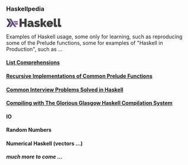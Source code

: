 ### Haskellpedia 

<img src="./src/haskell_logo.svg" width="150">

Examples of Haskell usage, some only for learning, such as reproducing some of the Prelude functions, some for examples of "Haskell in Production", such as ... 

#### [List Comprehensions](src/list\_comps/list\_comprehensions.md)  

#### [Recursive Implementations of Common Prelude Functions](src/prelude\_funcs/prelude_funcs.md)

#### [Common Interview Problems Solved in Haskell](src/interview\_probs/interview\_problems.md)  

#### [Compiling with The Glorious Glasgow Haskell Compilation System](src/ghc/ghc.md)  


#### IO

#### Random Numbers

#### Numerical Haskell (vectors ...)

##### much more to come ...

